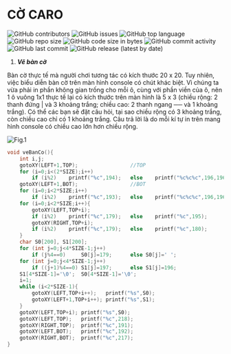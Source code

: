 # CỜ CARO


![GitHub contributors](https://img.shields.io/github/contributors/TienNHM/caro_console) 
![GitHub issues](https://img.shields.io/github/issues/TienNHM/caro_console?color=red) 
![GitHub top language](https://img.shields.io/github/languages/top/TienNHM/caro_console?color=cyan) 
![GitHub repo size](https://img.shields.io/github/repo-size/TienNHM/caro_console)
![GitHub code size in bytes](https://img.shields.io/github/languages/code-size/TienNHM/caro_console) 
![GitHub commit activity](https://img.shields.io/github/commit-activity/m/TienNHM/caro_console?color=g) 
![GitHub last commit](https://img.shields.io/github/last-commit/TienNHM/caro_console?color=yellow) 
![GitHub release (latest by date)](https://img.shields.io/github/v/release/TienNHM/caro_console)

1. ***Vẽ bàn cờ***

Bàn cờ thực tế mà người chơi tương tác có kích thước 20 x 20. Tuy nhiên, việc biểu diễn bàn cờ trên màn hình console có chút khác biệt. Vì chúng ta vừa phải in phần không gian trống cho mỗi ô, cùng với phần viền của ô, nên 1 ô vuông 1x1 thực tế lại có kích thước trên màn hình là 5 x 3 (chiều rộng: 2 thanh đứng | và 3 khoảng trắng; chiều cao: 2 thanh ngang ── và 1 khoảng trắng). Có thể các bạn sẽ đặt câu hỏi, tại sao chiều rộng có 3 khoảng trắng, còn chiều cao chỉ có 1 khoảng trắng. Câu trả lời là do mỗi kí tự in trên mang hình console có chiều cao lớn hơn chiều rộng.

![Fig.1](https://github.com/Titytus/caro_console/blob/master/board.png)

```c
void veBanCo(){
	int i,j;
	gotoXY(LEFT+1,TOP);					//TOP
	for (i=0;i<(2*SIZE);i++)
		if (i%2)	printf("%c",194);	else	printf("%c%c%c",196,196,196);
	gotoXY(LEFT+1,BOT);					//BOT
	for (i=0;i<2*SIZE;i++)
		if (i%2)	printf("%c",193);	else	printf("%c%c%c",196,196,196);
	for (i=0;i<2*SIZE;i++){
		gotoXY(LEFT,TOP+i);	
		if (i%2)	printf("%c",179);	else	printf("%c",195);
		gotoXY(RIGHT,TOP+i);
		if (i%2)	printf("%c",179);	else	printf("%c",180);
	}
	char S0[200], S1[200];
	for (int j=0;j<4*SIZE-1;j++)
		if (j%4==0)		S0[j]=179;		else S0[j]=' ';
	for (int j=0;j<4*SIZE-1;j++)
		if ((j+1)%4==0)	S1[j]=197;		else S1[j]=196;
	S1[4*SIZE-1]='\0';	S0[4*SIZE-1]='\0';
	i=1;
	while (i<2*SIZE-1){
		gotoXY(LEFT,TOP+i++);	printf("%s",S0);
		gotoXY(LEFT+1,TOP+i++);	printf("%s",S1);
	}
	gotoXY(LEFT,TOP+i);	printf("%s",S0);
	gotoXY(LEFT,TOP);	printf("%c",218);
	gotoXY(RIGHT,TOP);	printf("%c",191);
	gotoXY(LEFT,BOT);	printf("%c",192);
	gotoXY(RIGHT,BOT);	printf("%c",217);
}
```

